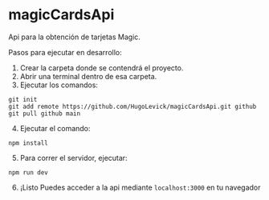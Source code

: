 # magicCardsApi

Api para la obtención de tarjetas Magic.

Pasos para ejecutar en desarrollo:

1. Crear la carpeta donde se contendrá el proyecto.
2. Abrir una terminal dentro de esa carpeta.
3. Ejecutar los comandos:

```
git init
git add remote https://github.com/HugoLevick/magicCardsApi.git github
git pull github main
```

4. Ejecutar el comando:

```
npm install
```

5. Para correr el servidor, ejecutar:

```
npm run dev
```

6. ¡Listo Puedes acceder a la api mediante `localhost:3000` en tu navegador

